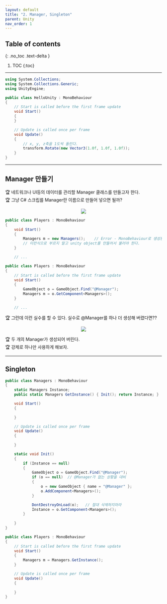 ```yaml
---
layout: default
title: "2. Manager, Singleton"
parent: Unity
nav_order: 1
---
```


## Table of contents
{: .no_toc .text-delta }

1. TOC
{:toc}

---

```csharp
using System.Collections;
using System.Collections.Generic;
using UnityEngine;

public class HelloUnity : MonoBehaviour
{
    // Start is called before the first frame update
    void Start()
    {
    }

    // Update is called once per frame
    void Update()
    {
        // x, y, z축을 1도씩 돌린다.
        transform.Rotate(new Vector3(1.0f, 1.0f, 1.0f));
    }
}
```

---

## Manager 만들기

🏆 네트워크나 UI등의 데이터를 관리할 Manager 클래스를 만들고자 한다.<br>
🏆 그냥 C# 스크립를 Manager란 이름으로 만들어 넣으면 될까?

<p align="center">
  <img src="https://taehyungs-programming-blog.github.io/blog/assets/images/csharp/unity/unity-2-1.png"/>
</p>

```csharp
public class Players : MonoBehaviour
{
    void Start()
    {
        Managers m = new Managers();    // Error - MonoBehaviour로 생성된 Manager를 new할수 없음.
        // 이런식으로 부르지 말고 unity object를 만들어서 불러야 한다.
    }

    // ...
```

```csharp
public class Players : MonoBehaviour
{
    // Start is called before the first frame update
    void Start()
    {
        GameObject o = GameObject.Find("@Manager");
        Managers m = o.GetComponent<Managers>();
    }

    // ...
```

🏆 그런데 이런 실수를 할 수 있다. 실수로 @Manager를 하나 더 생성해 버렸다면??

<p align="center">
  <img src="https://taehyungs-programming-blog.github.io/blog/assets/images/csharp/unity/unity-2-2.png"/>
</p>

🏆 두 개의 Manager가 생성되어 버린다.<br>
🏆 강제로 하나만 사용하게 해보자.

---

## Singleton

```csharp
public class Managers : MonoBehaviour
{
    static Managers Instance;
    public static Managers GetInstance() { Init(); return Instance; }

    void Start()
    {
        
    }

    // Update is called once per frame
    void Update()
    {
        
    }

    static void Init()
    {
        if (Instance == null)
        {
            GameObject o = GameObject.Find("@Manager");
            if (o == null)  // @Manager가 없는 상황을 대비
            {
                o = new GameObject { name = "@Manager" };
                o.AddComponent<Managers>();
            }

            DontDestroyOnLoad(o);   // 절대 삭제하지마라
            Instance = o.GetComponent<Managers>();
        }
        
    }
}
```

```csharp
public class Players : MonoBehaviour
{
    // Start is called before the first frame update
    void Start()
    {
        Managers m = Managers.GetInstance();
    }

    // Update is called once per frame
    void Update()
    {
        
    }
}
```

